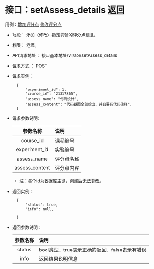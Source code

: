 # 接口：setAssess_details  [返回](../../README.md)
用例：[增加评分点](../用例/增加评分点.md) [修改评分点](../用例/修改评分点.md) 

- 功能：
    添加（修改）指定实验的评分点信息。
    
- 权限：
    老师。    
    
- API请求地址： 
    接口基本地址/v1/api/setAssess_details

- 请求方式 ：
    POST

- 请求实例：

        {
            "experiment_id": 1,
            "course_id": "21317865",
            "assess_name": "代码设计",
            "assess_content": "代码截图全部给出，并且要有代码注释",
        }    
    
        
- 请求参数说明:        

  |参数名称|说明|
  |:---------:|:--------------------------------------------------------|      
  |course_id|课程编号|
  |experiment_id|实验编号|
  |assess_name|评分点名称|
  |assess_content|评分点内容|
  * 注：每个id为数据库主键，创建后无法更改。
  
- 返回实例：

        {         
            "status": true,
            "info": null,    

        }
 
- 返回参数说明： 
 
  |参数名称|说明|
  |:---------:|:--------------------------------------------------------|      
  |status|bool类型，true表示正确的返回，false表示有错误|
  |info|返回结果说明信息|

